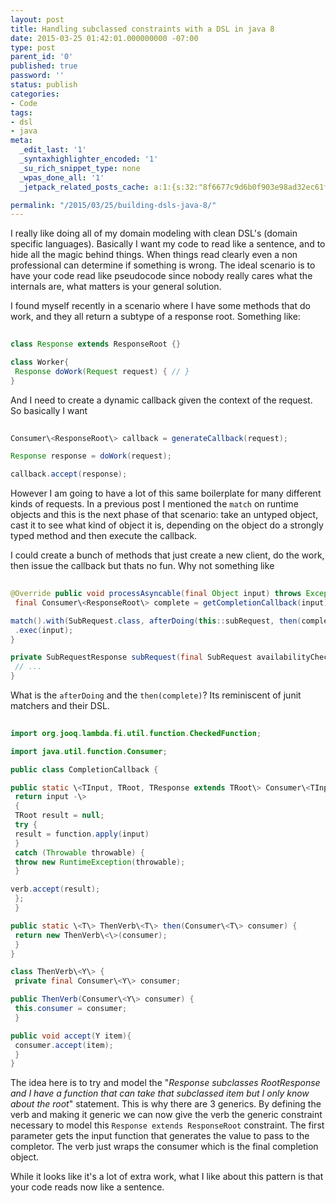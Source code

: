 ```yaml
---
layout: post
title: Handling subclassed constraints with a DSL in java 8
date: 2015-03-25 01:42:01.000000000 -07:00
type: post
parent_id: '0'
published: true
password: ''
status: publish
categories:
- Code
tags:
- dsl
- java
meta:
  _edit_last: '1'
  _syntaxhighlighter_encoded: '1'
  _su_rich_snippet_type: none
  _wpas_done_all: '1'
  _jetpack_related_posts_cache: a:1:{s:32:"8f6677c9d6b0f903e98ad32ec61f8deb";a:2:{s:7:"expires";i:1554060671;s:7:"payload";a:3:{i:0;a:1:{s:2:"id";i:4919;}i:1;a:1:{s:2:"id";i:4629;}i:2;a:1:{s:2:"id";i:1587;}}}}

permalink: "/2015/03/25/building-dsls-java-8/"
---
```

I really like doing all of my domain modeling with clean DSL's (domain specific languages). Basically I want my code to read like a sentence, and to hide all the magic behind things. When things read clearly even a non professional can determine if something is wrong. The ideal scenario is to have your code read like pseudocode since nobody really cares what the internals are, what matters is your general solution.

I found myself recently in a scenario where I have some methods that do work, and they all return a subtype of a response root. Something like:

```java
  
class Response extends ResponseRoot {}

class Worker{  
 Response doWork(Request request) { // }  
}  

```

And I need to create a dynamic callback given the context of the request. So basically I want

```java
  
Consumer\<ResponseRoot\> callback = generateCallback(request);

Response response = doWork(request);

callback.accept(response);  

```

However I am going to have a lot of this same boilerplate for many different kinds of requests. In a previous post I mentioned the `match` on runtime objects and this is the next phase of that scenario: take an untyped object, cast it to see what kind of object it is, depending on the object do a strongly typed method and then execute the callback.

I could create a bunch of methods that just create a new client, do the work, then issue the callback but thats no fun. Why not something like

```java
  
@Override public void processAsyncable(final Object input) throws Exception {  
 final Consumer\<ResponseRoot\> complete = getCompletionCallback(input);

match().with(SubRequest.class, afterDoing(this::subRequest, then(complete)))  
 .exec(input);  
}

private SubRequestResponse subRequest(final SubRequest availabilityCheckEvent) throws Throwable {  
 // ...  
}  

```

What is the `afterDoing` and the `then(complete)`? Its reminiscent of junit matchers and their DSL.

```java
  
import org.jooq.lambda.fi.util.function.CheckedFunction;

import java.util.function.Consumer;

public class CompletionCallback {

public static \<TInput, TRoot, TResponse extends TRoot\> Consumer\<TInput\> afterDoing(CheckedFunction\<TInput, TResponse\> function, ThenVerb\<TRoot\> verb) {  
 return input -\>  
 {  
 TRoot result = null;  
 try {  
 result = function.apply(input)  
 }  
 catch (Throwable throwable) {  
 throw new RuntimeException(throwable);  
 }

verb.accept(result);  
 };  
 }

public static \<T\> ThenVerb\<T\> then(Consumer\<T\> consumer) {  
 return new ThenVerb\<\>(consumer);  
 }  
}

class ThenVerb\<Y\> {  
 private final Consumer\<Y\> consumer;

public ThenVerb(Consumer\<Y\> consumer) {  
 this.consumer = consumer;  
 }

public void accept(Y item){  
 consumer.accept(item);  
 }  
}  

```

The idea here is to try and model the "_Response subclasses RootResponse and I have a function that can take that subclassed item but I only know about the root_" statement. This is why there are 3 generics. By defining the verb and making it generic we can now give the verb the generic constraint necessary to model this `Response extends ResponseRoot` constraint. The first parameter gets the input function that generates the value to pass to the completor. The verb just wraps the consumer which is the final completion object.

While it looks like it's a lot of extra work, what I like about this pattern is that your code reads now like a sentence.

